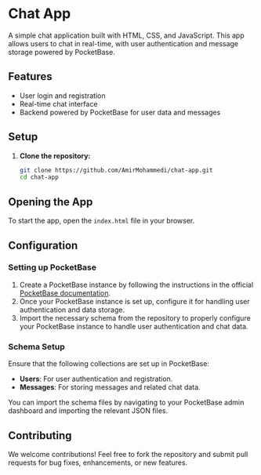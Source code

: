 # Chat App

A simple chat application built with HTML, CSS, and JavaScript. This app allows users to chat in real-time, with user authentication and message storage powered by PocketBase.

## Features

- User login and registration
- Real-time chat interface
- Backend powered by PocketBase for user data and messages

## Setup

1. **Clone the repository:**
   ```bash
   git clone https://github.com/AmirMohammedi/chat-app.git
   cd chat-app
## Opening the App
To start the app, open the `index.html` file in your browser.

## Configuration

### Setting up PocketBase
1. Create a PocketBase instance by following the instructions in the official [PocketBase documentation](https://pocketbase.io/docs/).
2. Once your PocketBase instance is set up, configure it for handling user authentication and data storage. 
3. Import the necessary schema from the repository to properly configure your PocketBase instance to handle user authentication and chat data.

### Schema Setup
Ensure that the following collections are set up in PocketBase:
- **Users**: For user authentication and registration.
- **Messages**: For storing messages and related chat data.

You can import the schema files by navigating to your PocketBase admin dashboard and importing the relevant JSON files.

## Contributing
We welcome contributions! Feel free to fork the repository and submit pull requests for bug fixes, enhancements, or new features.

